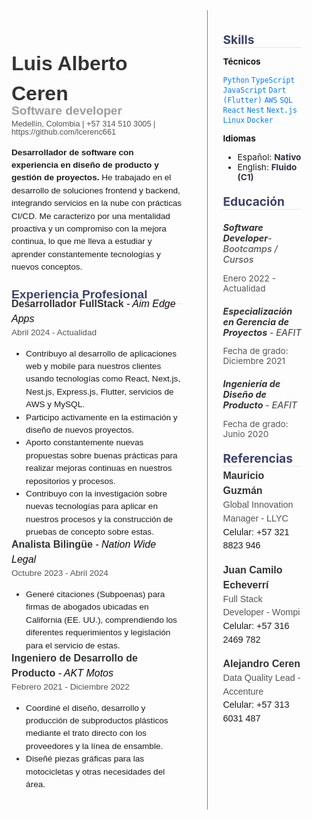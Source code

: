 <div style="display: grid; grid-template-columns: 7fr 4fr; gap: 1.5rem; font-size: 0.85rem; margin-top: -2rem;">


  <div class="main-column">

<h1 class="nombre">Luis Alberto Ceren</h1>
<h4 class="job">Software developer</h4>
<span class="info">Medellín, Colombia | +57 314 510 3005 | https://github.com/lcerenc661 </span>

<span
 class="subtitle">Desarrollador de software con experiencia en diseño de producto y gestión de proyectos.</span>  He trabajado en el desarrollo de soluciones frontend y backend, integrando servicios en la nube con prácticas CI/CD. Me caracterizo por una mentalidad proactiva y un compromiso con la mejora continua, lo que me lleva a estudiar y aprender constantemente tecnologías y nuevos conceptos.

<h2 class="section-title">Experiencia Profesional</h2>

<h3 class="job-company">Desarrollador FullStack  <span class="job-title"> - Aim Edge Apps </span></h3>
<span class="date">Abril 2024 - Actualidad</span>

- Contribuyo al desarrollo de aplicaciones web y mobile para nuestros clientes usando tecnologías como React, Next.js, Nest.js, Express.js, Flutter, servicios de AWS y MySQL.  
- Participo activamente en la estimación y diseño de nuevos proyectos.  
- Aporto constantemente nuevas propuestas sobre buenas prácticas para realizar mejoras continuas en nuestros repositorios y procesos.  
- Contribuyo con la investigación sobre nuevas tecnologías para aplicar en nuestros procesos y la construcción de pruebas de concepto sobre estas.


<h3 class="job-company"> Analista Bilingüe <span class="job-title"> - Nation Wide Legal </span> </h3>
<span class="date">Octubre 2023 - Abril 2024</span>

- Generé citaciones (Subpoenas) para firmas de abogados ubicadas en California (EE. UU.), comprendiendo los diferentes requerimientos y legislación para el servicio de estas.

<h3 class="job-company">Ingeniero de Desarrollo de Producto  <span class="job-title">- AKT Motos </span> </h3> 
<span class="date">Febrero 2021 - Diciembre 2022</span>
<ul>
<li>Coordiné el diseño, desarrollo y producción de subproductos plásticos mediante el trato directo con los proveedores y la línea de ensamble.  </li>
<li>Diseñé piezas gráficas para las motocicletas y otras necesidades del área.</li>
</ul>

  </div>


  <div class="sidebar">

<h2 class="section-title">Skills</h2>

**Técnicos**  

<span style="color:#007bff; font-weight:500;">`Python` `TypeScript` `JavaScript` `Dart (Flutter)` `AWS` `SQL` `React` `Nest` `Next.js` `Linux` `Docker`</span>

**Idiomas**  
- Español: <span class="highlight">Nativo</span>  
- English: <span class="highlight">Fluido (C1)</span>

<h2 class="section-title">Educación</h2>

<div class="education-item">
  <h5 class="education-title"> Software  Developer<span class="education-degree">- Bootcamps / Cursos</span>  </h5>
     
  <span class="date">Enero 2022 - Actualidad</span>  
 
</div>

<div class="education-item">
  <h5 class="education-title"> Especialización en Gerencia de Proyectos <span  class="education-degree"> - EAFIT</span>  </h5>

  <span class="date">Fecha de grado: Diciembre 2021</span>
</div>

<div class="education-item">
  <h5 class="education-title">Ingeniería de Diseño de Producto <span class="education-degree"> - EAFIT </span>   </h5>

  <span class="date">Fecha de grado: Junio 2020</span>


  <h2 class="section-title">Referencias </h2>


<div class="reference-item">
  <span class="reference-name"><strong>Mauricio Guzmán</strong></span><br>
  <span class="reference-role">Global Innovation Manager - LLYC</span><br>
  <span class="reference-phone">Celular: +57 321 8823 946</span>
</div>

<div class="reference-item">
  <span class="reference-name"><strong>Juan Camilo Echeverrí</strong></span><br>
  <span class="reference-role">Full Stack Developer - Wompi</span><br>
  <span class="reference-phone">Celular: +57 316 2469 782</span>
</div>

<div class="reference-item">
  <span class="reference-name"><strong>Alejandro Ceren</strong></span><br>
  <span class="reference-role">Data Quality Lead - Accenture</span><br>
  <span class="reference-phone">Celular: +57 313 6031 487</span>
</div>
</div>

  


<style>

  h3 {
    padding: -1.4rem;
    margin-block: -1rem;
    font-size: 1.2rem;
    font-weight: 600;
  }

.info {
    font-size: 0.8rem;
    line-height: 0.8rem;
    color: #555;
    margin-bottom: 1rem;
    font-family: calibri, sans-serif;
    display: block;
    margin-top: -0.5rem;
  }

  .job {
    font-size: 1.2rem;
    font-weight: 600;
    color:rgba(51, 51, 51, 0.48);
    margin-bottom: 0.5rem;
    margin-top: -1rem;
    font-family: calibri, sans-serif;
  }

  .job-title {
    font-size: 1rem;
    font-weight: 500;
    color: rgba(19, 8, 8);
    margin-bottom: 0.5rem;
    margin-top: -1.2rem;
    font-style: italic;
  }

  .job-company {
    color: rgb(75, 75, 75);
    font-size: 1rem;
    font-weight: 600;
    color: #333;
    margin-bottom: 0rem;
  }

  .nombre {
  
    font-size: 2rem;
    font-weight: 600;
    color: #333;
    margin-bottom: 0.4rem;
    }

  .section-title {
    font-size: 1.2rem;
    font-weight: 700;
    color: rgb(60, 67, 107);
    margin-top: 1.2rem;
    margin-bottom: 0.2rem;
    border-bottom: 0.1rem solid rgba(212, 212, 212, 0.52);
  }

  .main-column {
    padding: 1rem;
    line-height: 1.5;
    font-family: calibri, sans-serif;

  }

  .sidebar {
    padding: 1rem 1.5rem;
    border-left: 0.1rem solid gray;
  }

  .subtitle {
    font-weight: 600;
  }

  .skills {
    color: #007bff;
  }

  .highlight {
    color:rgb(47, 49, 68);
    font-weight: bold;
  }

  .degree {
    margin-top: -0.5rem;
    display: block;
  }

</style>

<style>
  .education-item {
    margin-bottom: 0rem;
    padding:  0;
  }

  .education-title {
    font-size: 0.9rem;
    font-weight: bold;
    color: #333;
    margin-bottom: 0.2rem;
  }

  .education-degree {
    font-style: italic;
    font-weight: 500;
    color: #555;
    margin-bottom: 0.2rem;
  }

  .location {
    font-size: 0.9rem;
    color: #777;
    display: block;
    margin-top: -1.2rem;
  }

  .date {
    font-size: 0.85rem;
    color: #555;
    margin-top: -0.2rem;
  }

  .education-description {
    font-size: 0.9rem;
    color: #444;
    margin-top: 0.2rem;
  }

    .reference-item {
    margin-bottom: 1rem;
    line-height: 1.5;
    font-family: calibri, sans-serif;
  }

  .reference-name {
    font-size: 1rem;
    color: #333;
  }

  .reference-role {
    font-size: 0.9rem;
    color: #555;
  }

  .reference-phone {
    font-size: 0.9rem;
  }

  
</style>